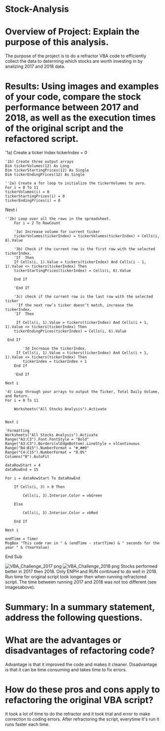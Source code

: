 # Stock-Analysis
# Overview of Project: Explain the purpose of this analysis.
The purpose of the project is to do a refractor VBA code to efficiently collect the data to determing which stocks are worth investing in by analizing 2017 and 2018 data.
# Results: Using images and examples of your code, compare the stock performance between 2017 and 2018, as well as the execution times of the original script and the refactored script.
'1a) Create a ticker Index
    tickerIndex = 0

    '1b) Create three output arrays
    Dim tickerVolumes(12) As Long
    Dim tickerStartingPrices(12) As Single
    Dim tickerEndingPrices(12) As Single
        
    ''2a) Create a for loop to initialize the tickerVolumes to zero.
    For i = 0 To 11
    tickerVolumes(i) = 0
    tickerStartingPrices(i) = 0
    tickerEndingPrices(i) = 0
Next i
               
    ''2b) Loop over all the rows in the spreadsheet.
        For i = 2 To RowCount
    
        '3a) Increase volume for current ticker
        tickerVolumes(tickerIndex) = tickerVolumes(tickerIndex) + Cells(i, 8).Value
        
        '3b) Check if the current row is the first row with the selected tickerIndex.
        'If  Then
        If Cells(i, 1).Value = tickers(tickerIndex) And Cells(i - 1, 1).Value <> tickers(tickerIndex) Then
        tickerStartingPrices(tickerIndex) = Cells(i, 6).Value
        
        End If
            
        'End If
        
        '3c) check if the current row is the last row with the selected ticker
         'If the next row’s ticker doesn’t match, increase the tickerIndex.
        'If  Then
            
         If Cells(i, 1).Value = tickers(tickerIndex) And Cells(i + 1, 1).Value <> tickers(tickerIndex) Then
        tickerEndingPrices(tickerIndex) = Cells(i, 6).Value
     
     End If

            '3d Increase the tickerIndex.
         If Cells(i, 1).Value = tickers(tickerIndex) And Cells(i + 1, 1).Value <> tickers(tickerIndex) Then
            tickerIndex = tickerIndex + 1
        End If
            
        'End If
    
    Next i
    
    '4) Loop through your arrays to output the Ticker, Total Daily Volume, and Return.
    For i = 0 To 11
        
        Worksheets("All Stocks Analysis").Activate
        
        
    Next i
    
    'Formatting
    Worksheets("All Stocks Analysis").Activate
    Range("A3:C3").Font.FontStyle = "Bold"
    Range("A3:C3").Borders(xlEdgeBottom).LineStyle = xlContinuous
    Range("B4:B15").NumberFormat = "#,##0"
    Range("C4:C15").NumberFormat = "0.0%"
    Columns("B").AutoFit

    dataRowStart = 4
    dataRowEnd = 15

    For i = dataRowStart To dataRowEnd
        
        If Cells(i, 3) > 0 Then
            
            Cells(i, 3).Interior.Color = vbGreen
            
        Else
        
            Cells(i, 3).Interior.Color = vbRed
            
        End If
        
    Next i
 
    endTime = Timer
    MsgBox "This code ran in " & (endTime - startTime) & " seconds for the year " & (YearValue)

End Sub

![VBA_Challenge_2017 png](https://user-images.githubusercontent.com/89060126/133005060-a48bf739-0d7f-4f16-803c-4c66b63335bb.png)
![VBA_Challenge_2018 png](https://user-images.githubusercontent.com/89060126/133005073-13294798-df3a-4050-919b-3d6e37799c8e.png)
Stocks performed better in 2017 then 2018. Only ENPH and RUN continued to do well in 2018. Run time for original script took longer then when running refractored script. The time between running 2017 and 2018 was not too different (see imagesabove).
# Summary: In a summary statement, address the following questions.
# What are the advantages or disadvantages of refactoring code?
Advantage is that it improved the code and makes it cleaner. Disadvantage is that it can be time consuming and takes time to fix errors.
# How do these pros and cons apply to refactoring the original VBA script?
It took a lot of time to do the refractor and it took trial and error to make correction to coding errors. After refractoring the script, everytime it's run it runs faster each time.

